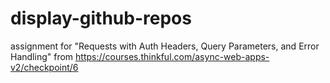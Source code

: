 # display-github-repos
assignment for "Requests with Auth Headers, Query Parameters, and Error Handling" from https://courses.thinkful.com/async-web-apps-v2/checkpoint/6
